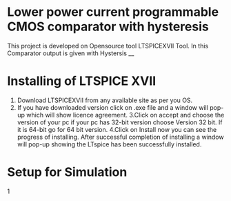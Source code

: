 # Lower power current programmable CMOS comparator with hysteresis
This project is developed on Opensource tool LTSPICEXVII Tool. In this Comparator output is given with Hystersis
__
# Installing of LTSPICE XVII
1. Download LTSPICEXVII from any available site as per you OS.
2. If you have downloaded version click on .exe file and a window will pop-up which will show licence agreement. 
3.Click on accept and choose the version of your pc if your pc has 32-bit version choose Version 32 bit. If it is 64-bit go for 64 bit version.
4.Click on Install now you can see the progress of installing. After successful completion of installing a window will pop-up showing the LTspice has been successfully installed.
# Setup for Simulation
1
